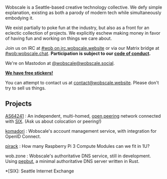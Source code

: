 ---
---

Wobscale is a Seattle-based creative technology collective. We defy simple explanation, existing as both a parody of modern tech while simultaneously embodying it.

We exist partially to poke fun at the industry, but also as a front for an eclectic collection of projects. We explicitly eschew making money in favor of having fun and working on things we care about.

Join us on IRC at [#wob on irc.wobscale.website](ircs://irc.wobscale.website:6697/#wob) or via our Matrix bridge at [#wob:wobscale.chat](https://matrix.to/#/#wob:wobscale.chat). **Participation is subject to our [code of conduct](conduct.html).**

We're on Mastodon at [@wobscale@wobscale.social](https://wobscale.social/@wobscale).

[**We have free stickers!**](https://stickers.wob.app/)

You can attempt to contact us at [contact@wobscale.website](mailto:contact@wobscale.website). Please don't try to sell us things.

## Projects

[AS64241](https://as64241.peeringdb.com/)
: An independent, multi-homed, [open peering](https://www.peeringdb.com/asn/64241) network connected with [SIX](https://www.seattleix.net/). (Ask us about colocation or peering!)

[komadori](https://github.com/wobscale/komadori)
: Wobscale's account management service, with integration for OpenID Connect.

[pirack](https://github.com/wobscale/pirack)
: How many Raspberry Pi 3 Compute Modules can we fit in 1U?

wob.zone
: Wobscale's authoritative DNS service, still in development. Using [pepbut](https://github.com/wobscale/pepbut), a minimal authoritative DNS server written in Rust.

*[SIX]: Seattle Internet Exchange
